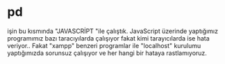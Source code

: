 # pd

işin bu kısmında "JAVASCRİPT "ile çalıştık. JavaScript üzerinde yaptığımız programımız bazı taracıyılarda çalışıyor fakat kimi tarayıcılarda ise hata veriyor.. 
Fakat "xampp" benzeri programlar ile "localhost" kurulumu yaptığımızda sorunsuz çalışıyor ve her hangi bir hataya rastlamıyoruz.

